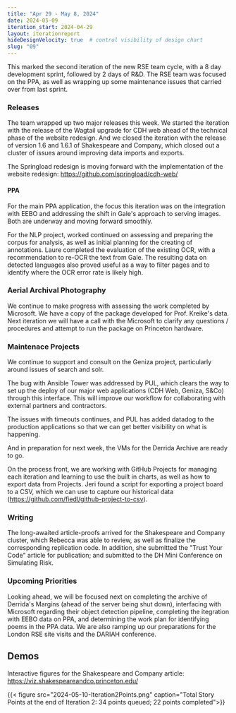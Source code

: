 ```yaml
---
title: "Apr 29 - May 8, 2024"
date: 2024-05-09
iteration_start: 2024-04-29
layout: iterationreport
hideDesignVelocity: true  # control visibility of design chart
slug: "09"
---
```


This marked the second iteration of the new RSE team cycle, with a 8 day development sprint, followed by 2 days of R&D. The RSE team was focused on the PPA, as well as wrapping up some maintenance issues that carried over from last sprint. 

### Releases

The team wrapped up two major releases this week. We started the iteration with the release of the Wagtail upgrade for CDH web ahead of the technical phase of the website redesign. And we closed the iteration with the release of version 1.6 and 1.6.1 of Shakespeare and Company, which closed out a cluster of issues around improving data imports and exports.

The Springload redesign is moving forward with the implementation of the website redesign: https://github.com/springload/cdh-web/ 

#### PPA

For the main PPA application, the focus this iteration was on the integration with EEBO and addressing the shift in Gale's approach to serving images. Both are underway and moving forward smoothly.  

For the NLP project, worked continued on assessing and preparing the corpus for analysis, as well as initial planning for the creating of annotations. Laure completed the evaluation of the existing OCR, with a recommendation to re-OCR the text from Gale. The resulting data on detected languages also proved useful as a way to filter pages and to identify where the OCR error rate is likely high. 

### Aerial Archival Photography

We continue to make progress with assessing the work completed by Microsoft. We have a copy of the package developed for Prof. Kreike's data. Next iteration we will have a call with the Microsoft to clarify any questions / procedures and attempt to run the package on Princeton hardware.

### Maintenace Projects

We continue to support and consult on the Geniza project, particularly around issues of search and solr. 

The bug with Ansible Tower was addressed by PUL, which clears the way to set up the deploy of our major web applications (CDH Web, Geniza, S&Co) through this interface. This will improve our workflow for collaborating with external partners and contractors.

The issues with timeouts continues, and PUL has added datadog to the production applications so that we can get better visibility on what is happening. 

And in preparation for next week, the VMs for the Derrida Archive are ready to go.

On the process front, we are working with GitHub Projects for managing each iteration and learning to use the built in charts, as well as how to export data from Projects. Jeri found a script for exporting a project board to a CSV, which we can use to capture our historical data (https://github.com/fiedl/github-project-to-csv).

### Writing

The long-awaited article-proofs arrived for the Shakespeare and Company cluster, which Rebecca was able to review, as well as finalize the corresponding replication code. In addition, she submitted the "Trust Your Code" article for publication; and submitted to the DH Mini Conference on Simulating Risk.

### Upcoming Priorities

Looking ahead, we will be focused next on completing the archive of Derrida's Margins (ahead of the server being shut down), interfacing with Microsoft regarding their object detection pipeline, completing the itegration with EEBO data on PPA, and determining the work plan for identifying poems in the PPA data. We are also ramping up our preparations for the London RSE site visits and the DARIAH conference.

## Demos

Interactive figures for the Shakespeare and Company article: https://viz.shakespeareandco.princeton.edu/

{{< figure src="2024-05-10-Iteration2Points.png" caption="Total Story Points at the end of Iteration 2: 34 points queued; 22 points completed">}}
